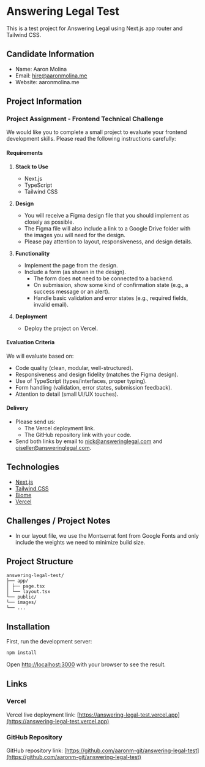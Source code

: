 # Answering Legal Test

This is a test project for Answering Legal using Next.js app router and Tailwind CSS.

## Candidate Information

- Name: Aaron Molina
- Email: hire@aaronmolina.me
- Website: aaronmolina.me

## Project Information

### Project Assignment - Frontend Technical Challenge

We would like you to complete a small project to evaluate your frontend development skills. Please read the following instructions carefully:

#### Requirements

1. **Stack to Use**

   - Next.js
   - TypeScript
   - Tailwind CSS

2. **Design**

   - You will receive a Figma design file that you should implement as closely as possible.
   - The Figma file will also include a link to a Google Drive folder with the images you will need for the design.
   - Please pay attention to layout, responsiveness, and design details.

3. **Functionality**

   - Implement the page from the design.
   - Include a form (as shown in the design).
     - The form does **not** need to be connected to a backend.
     - On submission, show some kind of confirmation state (e.g., a success message or an alert).
     - Handle basic validation and error states (e.g., required fields, invalid email).

4. **Deployment**
   - Deploy the project on Vercel.

#### Evaluation Criteria

We will evaluate based on:

- Code quality (clean, modular, well-structured).
- Responsiveness and design fidelity (matches the Figma design).
- Use of TypeScript (types/interfaces, proper typing).
- Form handling (validation, error states, submission feedback).
- Attention to detail (small UI/UX touches).

#### Delivery

- Please send us:
  - The Vercel deployment link.
  - The GitHub repository link with your code.
- Send both links by email to nick@answeringlegal.com and giseller@answeringlegal.com.

## Technologies

- [Next.js](https://nextjs.org)
- [Tailwind CSS](https://tailwindcss.com)
- [Biome](https://biomejs.dev)
- [Vercel](https://vercel.com)

## Challenges / Project Notes

- In our layout file, we use the Montserrat font from Google Fonts and only include the weights we need to minimize build size.

## Project Structure

```
answering-legal-test/
├── app/
│ ├── page.tsx
│ └── layout.tsx
└── public/
└── images/
└── ...
```

## Installation

First, run the development server:

```bash
npm install
```

Open [http://localhost:3000](http://localhost:3000) with your browser to see the result.

## Links

### Vercel
 
Vercel live deployment link:
[https://answering-legal-test.vercel.app](https://answering-legal-test.vercel.app)

### GitHub Repository

GitHub repository link:
[https://github.com/aaronm-git/answering-legal-test](https://github.com/aaronm-git/answering-legal-test)
